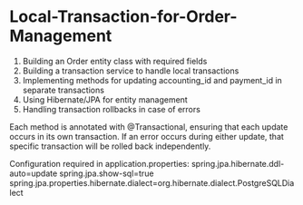 # Local-Transaction-for-Order-Management

1. Building an Order entity class with required fields
2. Building a transaction service to handle local transactions
3. Implementing methods for updating accounting_id and payment_id in separate transactions
4. Using Hibernate/JPA for entity management
5. Handling transaction rollbacks in case of errors

Each method is annotated with @Transactional, ensuring that each update occurs in its own transaction. If an error occurs during either update, that specific transaction will be rolled back independently.

Configuration required in application.properties:
  spring.jpa.hibernate.ddl-auto=update
  spring.jpa.show-sql=true
  spring.jpa.properties.hibernate.dialect=org.hibernate.dialect.PostgreSQLDialect
